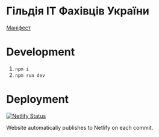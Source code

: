 # Гільдія ІТ Фахівців України

[Маніфест](https://github.com/ItGuildUa/itguild.org.ua/blob/master/src/content/main.md)

# Development

1. `npm i`
2. `npm run dev`

# Deployment

[![Netlify Status](https://api.netlify.com/api/v1/badges/a196dceb-0deb-4e87-a968-8d3943edd762/deploy-status)](https://app.netlify.com/sites/it-guild/deploys)

Website automatically publishes to Netlify on each commit.